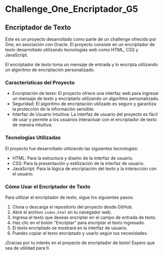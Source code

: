 # Challenge_One_Encriptador_G5

## Encriptador de Texto

Este es un proyecto desarrollado como parte de un challenge ofrecido por One, en asociación con Oracle. El proyecto consiste en un encriptador de texto desarrollado utilizando tecnologías web como HTML, CSS y JavaScript.

El encriptador de texto toma un mensaje de entrada y lo encripta utilizando un algoritmo de encriptación personalizado.

### Características del Proyecto

-   Encriptación de texto: El proyecto ofrece una interfaz web para ingresar un mensaje de texto y encriptarlo utilizando un algoritmo personalizado.
-   Seguridad: El algoritmo de encriptación utilizado es seguro y garantiza la protección de la información sensible.
-   Interfaz de Usuario Intuitiva: La interfaz de usuario del proyecto es fácil de usar y permite a los usuarios interactuar con el encriptador de texto de manera intuitiva.

### Tecnologías Utilizadas

El proyecto fue desarrollado utilizando las siguientes tecnologías:

-   HTML: Para la estructura y diseño de la interfaz de usuario.
-   CSS: Para la presentación y estilización de la interfaz de usuario.
-   JavaScript: Para la lógica de encriptación del texto y la interacción con el usuario.

### Cómo Usar el Encriptador de Texto

Para utilizar el encriptador de texto, sigue los siguientes pasos:

1.  Clona o descarga el repositorio del proyecto desde GitHub.
2.  Abre el archivo `index.html` en tu navegador web.
3.  Ingresa el texto que deseas encriptar en el campo de entrada de texto.
4.  Haz clic en el botón "Encriptar" para encriptar el texto ingresado.
5.  El texto encriptado se mostrará en la interfaz de usuario.
6.  Puedes copiar el texto encriptado y usarlo según tus necesidades.

¡Gracias por tu interés en el proyecto de encriptador de texto! Espero que sea de utilidad para ti.
